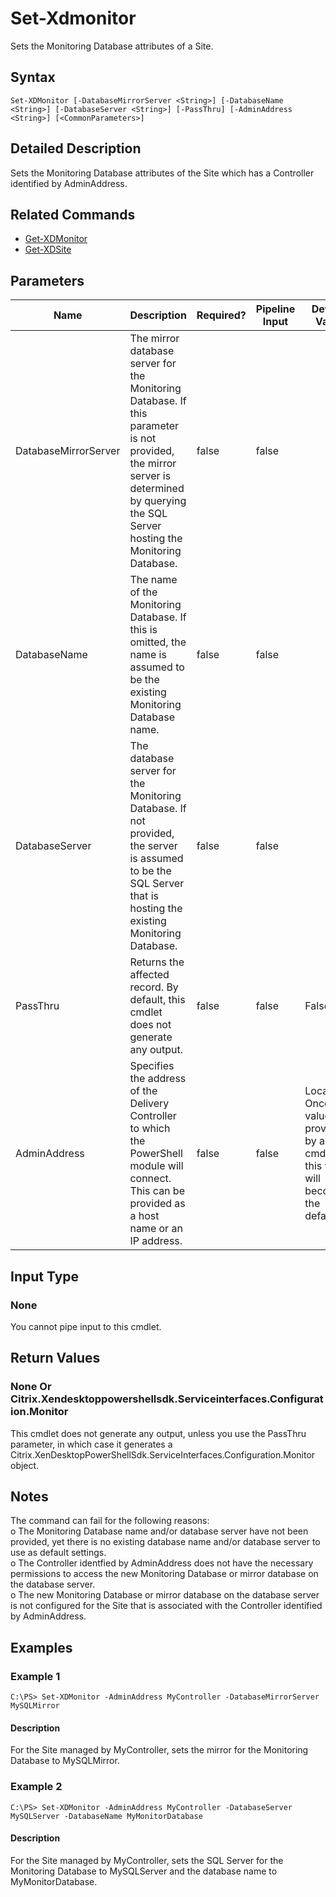 ﻿
# Set-Xdmonitor
Sets the Monitoring Database attributes of a Site.
## Syntax
```
Set-XDMonitor [-DatabaseMirrorServer <String>] [-DatabaseName <String>] [-DatabaseServer <String>] [-PassThru] [-AdminAddress <String>] [<CommonParameters>]
```
## Detailed Description
Sets the Monitoring Database attributes of the Site which has a Controller identified by AdminAddress.


## Related Commands

* [Get-XDMonitor](./Get-XDMonitor/)
* [Get-XDSite](./Get-XDSite/)
## Parameters
| Name   | Description | Required? | Pipeline Input | Default Value |
| --- | --- | --- | --- | --- |
| DatabaseMirrorServer | The mirror database server for the Monitoring Database. If this parameter is not provided, the mirror server is determined by querying the SQL Server hosting the Monitoring Database. | false | false |  |
| DatabaseName | The name of the Monitoring Database. If this is omitted, the name is assumed to be the existing Monitoring Database name. | false | false |  |
| DatabaseServer | The database server for the Monitoring Database. If not provided, the server is assumed to be the SQL Server that is hosting the existing Monitoring Database. | false | false |  |
| PassThru | Returns the affected record. By default, this cmdlet does not generate any output. | false | false | False |
| AdminAddress | Specifies the address of the Delivery Controller to which the PowerShell module will connect. This can be provided as a host name or an IP address. | false | false | Localhost. Once a value is provided by any cmdlet, this value will become the default. |

## Input Type

### None
You cannot pipe input to this cmdlet.
## Return Values

### None Or Citrix.Xendesktoppowershellsdk.Serviceinterfaces.Configuration.Monitor
This cmdlet does not generate any output, unless you use the PassThru parameter, in which case it generates a Citrix.XenDesktopPowerShellSdk.ServiceInterfaces.Configuration.Monitor object.
## Notes
The command can fail for the following reasons:<br>    o The Monitoring Database name and/or database server have not been provided, yet there is no existing database name and/or database server to use as default settings.<br>    o The Controller identfied by AdminAddress does not have the necessary permissions to access the new Monitoring Database or mirror database on the database server.<br>    o The new Monitoring Database or mirror database on the database server is not configured for the Site that is associated with the Controller identified by AdminAddress.
## Examples

### Example 1
```
C:\PS> Set-XDMonitor -AdminAddress MyController -DatabaseMirrorServer MySQLMirror
```
#### Description
For the Site managed by MyController, sets the mirror for the Monitoring Database to MySQLMirror.
### Example 2
```
C:\PS> Set-XDMonitor -AdminAddress MyController -DatabaseServer MySQLServer -DatabaseName MyMonitorDatabase
```
#### Description
For the Site managed by MyController, sets the SQL Server for the Monitoring Database to MySQLServer and the database name to MyMonitorDatabase.
